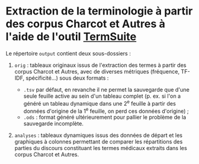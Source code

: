 # Extraction de la terminologie à partir des corpus Charcot et Autres à l'aide de l'outil [TermSuite](https://termsuite.github.io/)
Le répertoire `output` contient deux sous-dossiers :

1. `orig` : tableaux originaux issus de l'extraction des termes à partir des corpus Charcot et Autres, avec de diverses métriques (fréquence, TF-IDF, spécificité...) sous deux formats : 

	* `.tsv` par défaut, en revanche il ne permet la sauvegarde que d'une seule feuille active au sein d'un tableau complet (p. ex. si l'on a généré un tableau dynamique dans une 2<sup>e</sup> feuille à partir des données d'origine de la 1<sup>e</sup> feuille, on perd ces données d'origine) ;
	*  `.ods` : format généré ultérieurement pour pallier le problème de la sauvegarde incomplète.

2. `analyses` : tableaux dynamiques issus des données de départ et les graphiques à colonnes permettant de comparer les répartitions des parties du discours constituant les termes médicaux extraits dans les corpus Charcot et Autres.



